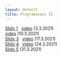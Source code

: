 ```yaml
---
layout: default
title: Programovani II
---
```


[Slidy 1](https://docs.google.com/presentation/d/129rrkTW61FKTLpeXndneuG2BYt-E7vg_hRgBD5KIV-4/edit?usp=sharing) &nbsp; [video](https://u.pcloud.link/publink/show?code=XZHOJfXZ3MDow0cyrhpAy2yn8xV1F5Wq0nkk) (3.3.2021) <br>
[video](https://u.pcloud.link/publink/show?code=XZPSmBXZByj3CXA7xHyYgbPJW1inhhNVTXcV)  (10.3.2021) <br>
[Slidy 3](https://u.pcloud.link/publink/show?code=XZxNS2XZyn3tmN7exspvdJdrQfJdvyMdybT7) &nbsp; [video](https://u.pcloud.link/publink/show?code=XZT7f2XZv88MvzSQeVVMI5SJkmspjfmOxinX) (17.3.2021) <br>
[Slidy 4](https://u.pcloud.link/publink/show?code=XZGTC2XZma7zfOEB6xyAq0QSnvANFfllYLOy) &nbsp; [video](https://u.pcloud.link/publink/show?code=XZFgC2XZuLR4DoeUbDHdcgOSlNCUBkcSoHSk) (24.3.2021) <br>
[Slidy 5](https://docs.google.com/presentation/d/1xGAPrFu0UJIdTW5t3le6SvO5GpTDYRTOQTVBknIUE9I/edit?usp=sharing) (31.3.2021) <br>
